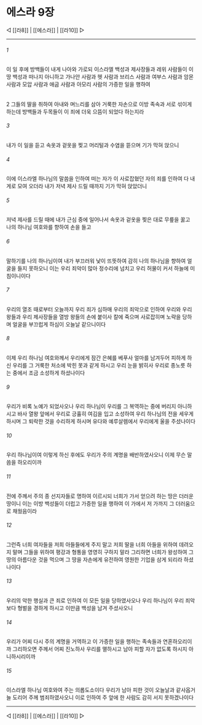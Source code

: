 # 에스라 9장

◁ [[라8]] | [[에스라]] | [[라10]] ▷
***

###### 1
이 일 후에 방백들이 내게 나아와 가로되 이스라엘 백성과 제사장들과 레위 사람들이 이 땅 백성과 떠나지 아니하고 가나안 사람과 헷 사람과 브리스 사람과 여부스 사람과 암몬 사람과 모압 사람과 애굽 사람과 아모리 사람의 가증한 일을 행하여
###### 
2
그들의 딸을 취하여 아내와 며느리를 삼아 거룩한 자손으로 이방 족속과 서로 섞이게 하는데 방백들과 두목들이 이 죄에 더욱 으뜸이 되었다 하는지라

###### 3
내가 이 일을 듣고 속옷과 겉옷을 찢고 머리털과 수염을 뜯으며 기가 막혀 앉으니

###### 4
이에 이스라엘 하나님의 말씀을 인하여 떠는 자가 이 사로잡혔던 자의 죄를 인하여 다 내게로 모여 오더라 내가 저녁 제사 드릴 때까지 기가 막혀 앉았더니

###### 5
저녁 제사를 드릴 때에 내가 근심 중에 일어나서 속옷과 겉옷을 찢은 대로 무릎을 꿇고 나의 하나님 여호와를 향하여 손을 들고

###### 6
말하기를 나의 하나님이여 내가 부끄러워 낯이 뜨뜻하여 감히 나의 하나님을 향하여 얼굴을 들지 못하오니 이는 우리 죄악이 많아 정수리에 넘치고 우리 허물이 커서 하늘에 미침이니이다

###### 7
우리의 열조 때로부터 오늘까지 우리 죄가 심하매 우리의 죄악으로 인하여 우리와 우리 왕들과 우리 제사장들을 열방 왕들의 손에 붙이사 칼에 죽으며 사로잡히며 노략을 당하며 얼굴을 부끄럽게 하심이 오늘날 같으니이다

###### 8
이제 우리 하나님 여호와께서 우리에게 잠간 은혜를 베푸사 얼마를 남겨두어 피하게 하신 우리를 그 거룩한 처소에 박힌 못과 같게 하시고 우리 눈을 밝히사 우리로 종노릇 하는 중에서 조금 소성하게 하셨나이다

###### 9
우리가 비록 노예가 되었사오나 우리 하나님이 우리를 그 복역하는 중에 버리지 아니하시고 바사 열왕 앞에서 우리로 긍휼히 여김을 입고 소성하여 우리 하나님의 전을 세우게 하시며 그 퇴락한 것을 수리하게 하시며 유다와 예루살렘에서 우리에게 울을 주셨나이다

###### 10
우리 하나님이여 이렇게 하신 후에도 우리가 주의 계명을 배반하였사오니 이제 무슨 말씀을 하오리이까

###### 11
전에 주께서 주의 종 선지자들로 명하여 이르시되 너희가 가서 얻으려 하는 땅은 더러운 땅이니 이는 이방 백성들이 더럽고 가증한 일을 행하여 이 가에서 저 가까지 그 더러움으로 채웠음이라

###### 12
그런즉 너희 여자들을 저희 아들들에게 주지 말고 저희 딸을 너희 아들을 위하여 데려오지 말며 그들을 위하여 평강과 형통을 영영히 구하지 말라 그리하면 너희가 왕성하여 그 땅의 아름다운 것을 먹으며 그 땅을 자손에게 유전하여 영원한 기업을 삼게 되리라 하셨나이다

###### 13
우리의 악한 행실과 큰 죄로 인하여 이 모든 일을 당하였사오나 우리 하나님이 우리 죄악보다 형벌을 경하게 하시고 이만큼 백성을 남겨 주셨사오니

###### 14
우리가 어찌 다시 주의 계명을 거역하고 이 가증한 일을 행하는 족속들과 연혼하오리이까 그리하오면 주께서 어찌 진노하사 우리를 멸하시고 남아 피할 자가 없도록 하시지 아니하시리이까

###### 15
이스라엘 하나님 여호와여 주는 의롭도소이다 우리가 남아 피한 것이 오늘날과 같사옵거늘 도리어 주께 범죄하였사오니 이로 인하여 주 앞에 한 사람도 감히 서지 못하겠나이다

***
◁ [[라8]] | [[에스라]] | [[라10]] ▷